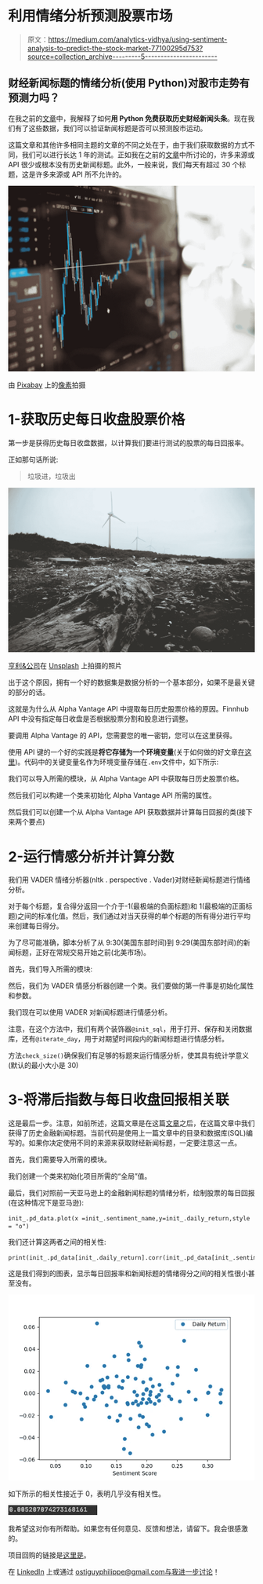 # 利用情绪分析预测股票市场

> 原文：<https://medium.com/analytics-vidhya/using-sentiment-analysis-to-predict-the-stock-market-77100295d753?source=collection_archive---------5----------------------->

## 财经新闻标题的情绪分析(使用 Python)对股市走势有预测力吗？

在我之前的[文章](https://python.plainenglish.io/access-historical-financial-news-headlines-with-python-be1b8faaea9f)中，我解释了如何**用 Python 免费获取历史财经新闻头条**。现在我们有了这些数据，我们可以验证新闻标题是否可以预测股市运动。

这篇文章和其他许多相同主题的文章的不同之处在于，由于我们获取数据的方式不同，我们可以进行长达 1 年的测试。正如我在之前的[文章](https://python.plainenglish.io/access-historical-financial-news-headlines-with-python-be1b8faaea9f)中所讨论的，许多来源或 API 很少或根本没有历史新闻标题。此外，一般来说，我们每天有超过 30 个标题，这是许多来源或 API 所不允许的。

![](img/36d010997eff0daca427d8faacf7527f.png)

由 [Pixabay](https://pixabay.com/) 上的[像素](https://pixabay.com/users/pexels-2286921/)拍摄

# 1-获取历史每日收盘股票价格

第一步是获得历史每日收盘数据，以计算我们要进行测试的股票的每日回报率。

正如那句话所说:

> 垃圾进，垃圾出

![](img/a0d99d104d3a9acb00b4fd7f0de1fc82.png)

[亨利&公司](https://unsplash.com/@hngstrm)在 [Unsplash](https://unsplash.com/photos/cZpvuwwQQg0) 上拍摄的照片

出于这个原因，拥有一个好的数据集是数据分析的一个基本部分，如果不是最关键的部分的话。

这就是为什么从 Alpha Vantage API 中提取每日历史股票价格的原因。Finnhub API 中没有指定每日收盘是否根据股票分割和股息进行调整。

要调用 Alpha Vantage 的 API，您需要您的唯一密钥，您可以在这里获得。

使用 API 键的一个好的实践是**将它存储为一个环境变量**(关于如何做的好文章[在这里](https://able.bio/rhett/how-to-set-and-get-environment-variables-in-python--274rgt5))。代码中的关键变量名作为环境变量存储在`.env`文件中，如下所示:

我们可以导入所需的模块，从 Alpha Vantage API 中获取每日历史股票价格。

然后我们可以构建一个类来初始化 Alpha Vantage API 所需的属性。

然后我们可以创建一个从 Alpha Vantage API 获取数据并计算每日回报的类(接下来两个要点)

# 2-运行情感分析并计算分数

我们用 VADER 情绪分析器(nltk . perspective . Vader)对财经新闻标题进行情绪分析。

对于每个标题，复合得分返回一个介于-1(最极端的负面标题)和 1(最极端的正面标题)之间的标准化值。然后，我们通过对当天获得的单个标题的所有得分进行平均来创建每日得分。

为了尽可能准确，脚本分析了从 9:30(美国东部时间)到 9:29(美国东部时间)的新闻标题，正好在常规交易开始之前(北美市场)。

首先，我们导入所需的模块:

然后，我们为 VADER 情感分析器创建一个类。我们要做的第一件事是初始化属性和参数。

我们现在可以使用 VADER 对新闻标题进行情感分析。

注意，在这个方法中，我们有两个装饰器`@init_sql`，用于打开、保存和关闭数据库，还有`@iterate_day`，用于对期望时间段内的新闻标题进行情感分析。

方法`check_size()`确保我们有足够的标题来运行情感分析，使其具有统计学意义(默认的最小大小是 30)

# 3-将滞后指数与每日收盘回报相关联

这是最后一步。注意，如前所述，这篇文章是在这篇[文章](https://python.plainenglish.io/access-historical-financial-news-headlines-with-python-be1b8faaea9f)之后，在这篇文章中我们获得了历史金融新闻标题。当前代码是使用上一篇文章中的目录和数据库(SQL)编写的。如果你决定使用不同的来源来获取财经新闻标题，一定要注意这一点。

首先，我们需要导入所需的模块。

我们创建一个类来初始化项目所需的“全局”值。

最后，我们对照前一天亚马逊上的金融新闻标题的情绪分析，绘制股票的每日回报(在这种情况下是亚马逊):

```
init_.pd_data.plot(x =init_.sentiment_name,y=init_.daily_return,style = "o")
```

我们还计算这两者之间的相关性:

```
print(init_.pd_data[init_.daily_return].corr(init_.pd_data[init_.sentiment_name]))
```

这是我们得到的图表，显示每日回报率和新闻标题的情绪得分之间的相关性很小甚至没有。

![](img/5a85ee59e50549061f890802f2832fb9.png)

如下所示的相关性接近于 0，表明几乎没有相关性。

![](img/7d37853d295cf8f8c5d17e4151e4505c.png)

我希望这对你有所帮助。如果您有任何意见、反馈和想法，请留下。我会很感激的。

项目回购的链接是[这里是](https://github.com/philippe-ostiguy/sentiment_analysis)。

在 [LinkedIn](https://www.linkedin.com/in/philippe-ostiguy/) 上或通过 ostiguyphilippe@gmail.com[与我进一步讨论](mailto:ostiguyphilippe@gmail.com)！
